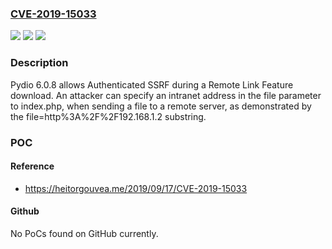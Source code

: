 ### [CVE-2019-15033](https://cve.mitre.org/cgi-bin/cvename.cgi?name=CVE-2019-15033)
![](https://img.shields.io/static/v1?label=Product&message=n%2Fa&color=blue)
![](https://img.shields.io/static/v1?label=Version&message=n%2Fa&color=blue)
![](https://img.shields.io/static/v1?label=Vulnerability&message=n%2Fa&color=brighgreen)

### Description

Pydio 6.0.8 allows Authenticated SSRF during a Remote Link Feature download. An attacker can specify an intranet address in the file parameter to index.php, when sending a file to a remote server, as demonstrated by the file=http%3A%2F%2F192.168.1.2 substring.

### POC

#### Reference
- https://heitorgouvea.me/2019/09/17/CVE-2019-15033

#### Github
No PoCs found on GitHub currently.

